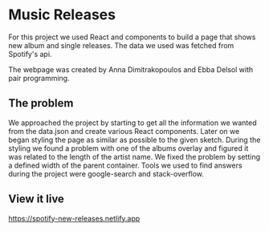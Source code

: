 # Music Releases

For this project we used React and components to build a page that shows new album and single releases. The data we used was fetched from Spotify's api.

The webpage was created by Anna Dimitrakopoulos and Ebba Delsol with pair programming.

## The problem

We approached the project by starting to get all the information we wanted from the data.json and create various React components. Later on we began styling the page as similar as possible to the given sketch. During the styling we found a problem with one of the albums overlay and figured it was related to the length of the artist name. We fixed the problem by setting a defined width of the parent container. Tools we used to find answers during the project were google-search and stack-overflow.

## View it live

https://spotify-new-releases.netlify.app
